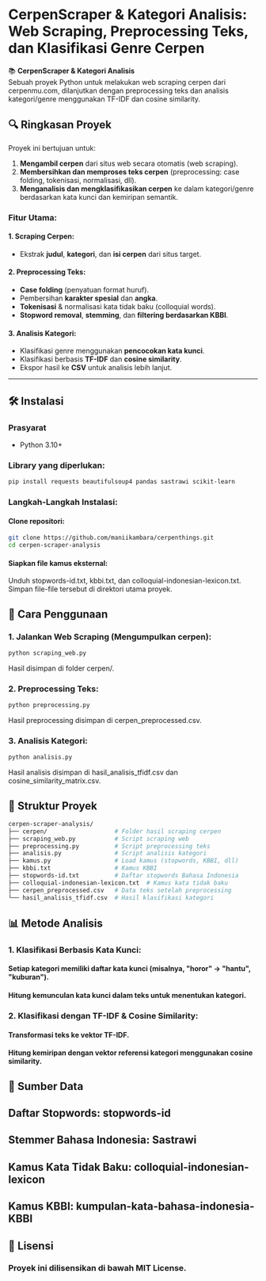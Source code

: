 # CerpenScraper & Kategori Analisis: Web Scraping, Preprocessing Teks, dan Klasifikasi Genre Cerpen

📚 **CerpenScraper & Kategori Analisis**  
Sebuah proyek Python untuk melakukan web scraping cerpen dari cerpenmu.com, dilanjutkan dengan preprocessing teks dan analisis kategori/genre menggunakan TF-IDF dan cosine similarity.

## 🔍 Ringkasan Proyek
Proyek ini bertujuan untuk:

1. **Mengambil cerpen** dari situs web secara otomatis (web scraping).
2. **Membersihkan dan memproses teks cerpen** (preprocessing: case folding, tokenisasi, normalisasi, dll).
3. **Menganalisis dan mengklasifikasikan cerpen** ke dalam kategori/genre berdasarkan kata kunci dan kemiripan semantik.

### Fitur Utama:
#### 1. **Scraping Cerpen**:
   - Ekstrak **judul**, **kategori**, dan **isi cerpen** dari situs target.

#### 2. **Preprocessing Teks**:
   - **Case folding** (penyatuan format huruf).
   - Pembersihan **karakter spesial** dan **angka**.
   - **Tokenisasi** & normalisasi kata tidak baku (colloquial words).
   - **Stopword removal**, **stemming**, dan **filtering berdasarkan KBBI**.

#### 3. **Analisis Kategori**:
   - Klasifikasi genre menggunakan **pencocokan kata kunci**.
   - Klasifikasi berbasis **TF-IDF** dan **cosine similarity**.
   - Ekspor hasil ke **CSV** untuk analisis lebih lanjut.

---

## 🛠️ Instalasi

### Prasyarat
- Python 3.10+

### Library yang diperlukan:
```bash
pip install requests beautifulsoup4 pandas sastrawi scikit-learn
```

### Langkah-Langkah Instalasi:

#### Clone repositori:
```bash
git clone https://github.com/maniikambara/cerpenthings.git
cd cerpen-scraper-analysis
```

#### Siapkan file kamus eksternal:
Unduh stopwords-id.txt, kbbi.txt, dan colloquial-indonesian-lexicon.txt.
Simpan file-file tersebut di direktori utama proyek.

## 🚀 Cara Penggunaan

### 1. Jalankan Web Scraping (Mengumpulkan cerpen):
```bash
python scraping_web.py
```
Hasil disimpan di folder cerpen/.

### 2. Preprocessing Teks:
```bash
python preprocessing.py
```
Hasil preprocessing disimpan di cerpen_preprocessed.csv.

### 3. Analisis Kategori:
```bash
python analisis.py
```
Hasil analisis disimpan di hasil_analisis_tfidf.csv dan cosine_similarity_matrix.csv.

## 📂 Struktur Proyek
```bash
cerpen-scraper-analysis/
├── cerpen/                   # Folder hasil scraping cerpen
├── scraping_web.py           # Script scraping web
├── preprocessing.py          # Script preprocessing teks
├── analisis.py               # Script analisis kategori
├── kamus.py                  # Load kamus (stopwords, KBBI, dll)
├── kbbi.txt                  # Kamus KBBI
├── stopwords-id.txt          # Daftar stopwords Bahasa Indonesia
├── colloquial-indonesian-lexicon.txt  # Kamus kata tidak baku
├── cerpen_preprocessed.csv   # Data teks setelah preprocessing
└── hasil_analisis_tfidf.csv  # Hasil klasifikasi kategori
```

## 📊 Metode Analisis

### 1. Klasifikasi Berbasis Kata Kunci:

#### Setiap kategori memiliki daftar kata kunci (misalnya, "horor" → "hantu", "kuburan").

#### Hitung kemunculan kata kunci dalam teks untuk menentukan kategori.

### 2. Klasifikasi dengan TF-IDF & Cosine Similarity:

#### Transformasi teks ke vektor TF-IDF.

#### Hitung kemiripan dengan vektor referensi kategori menggunakan cosine similarity.

## 📌 Sumber Data

## Daftar Stopwords: stopwords-id

## Stemmer Bahasa Indonesia: Sastrawi

## Kamus Kata Tidak Baku: colloquial-indonesian-lexicon

## Kamus KBBI: kumpulan-kata-bahasa-indonesia-KBBI

## 📜 Lisensi

### Proyek ini dilisensikan di bawah MIT License.
